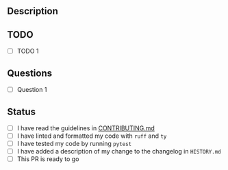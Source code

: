 ## Description

<!-- Provide a brief description of the PR's purpose here. -->

## TODO

<!-- Notable points that this PR has either accomplished or will accomplish. -->

- [ ] TODO 1

## Questions

<!-- Any concerns or points of confusion? -->

- [ ] Question 1

## Status

- [ ] I have read the guidelines in
      [CONTRIBUTING.md](https://github.com/icaros-usc/pyribs/blob/master/CONTRIBUTING.md)
- [ ] I have linted and formatted my code with `ruff` and `ty`
- [ ] I have tested my code by running `pytest`
- [ ] I have added a description of my change to the changelog in `HISTORY.md`
- [ ] This PR is ready to go

